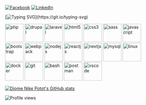 [![Facebook](https://img.shields.io/badge/Facebook-%231877F2.svg?&style=flat-square&logo=facebook&logoColor=white)](https://www.facebook.com/diomenikepotot/)  [![LinkedIn](https://img.shields.io/badge/LinkedIn-%230077B5.svg?&style=flat-square&logo=linkedin&logoColor=white)](https://www.linkedin.com/in/diome)

[![Typing SVG](https://readme-typing-svg.herokuapp.com?font=comfortaa&color=016EEA&size=24&width=500&lines=Web+Developer;Nice+to+meet+you...)](https://git.io/typing-svg)

<p align="left">
  <a href="https://www.php.net/" target="_blank" rel="noreferrer" style="text-decoration:none;">
    <img src="https://cdn.jsdelivr.net/gh/devicons/devicon/icons/php/php-original.svg" alt="php" width="60" height="60" />
  </a>
  <a href="https://www.drupal.org/u/localnetwork" target="_blank" rel="noreferrer" style="text-decoration:none;">
    <img src="https://cdn.jsdelivr.net/gh/devicons/devicon/icons/drupal/drupal-original-wordmark.svg" alt="drupal" width="60" height="60" />
  </a>
  <a href="https://laravel.com/" target="_blank" rel="noreferrer" style="text-decoration:none;">
    <img src="https://cdn.jsdelivr.net/gh/devicons/devicon/icons/laravel/laravel-plain-wordmark.svg" alt="laravel" width="60" height="60" />
  </a>
  <a href="https://www.w3.org/html/" target="_blank" rel="noreferrer" style="text-decoration:none;">
    <img src="https://cdn.jsdelivr.net/gh/devicons/devicon/icons/html5/html5-original-wordmark.svg" alt="html5" width="60" height="60" />
  </a>
  <a href="https://www.w3.org/Style/CSS/" target="_blank" rel="noreferrer" style="text-decoration:none;">
    <img src="https://cdn.jsdelivr.net/gh/devicons/devicon/icons/css3/css3-original-wordmark.svg" alt="css3" width="60" height="60" />
  </a>
  <a href="https://sass-lang.com" target="_blank" rel="noreferrer" style="text-decoration:none;">
    <img src="https://cdn.jsdelivr.net/gh/devicons/devicon/icons/sass/sass-original.svg" alt="sass" width="60" height="60" />
  </a>
  <a href="https://developer.mozilla.org/en-US/docs/Web/JavaScript" target="_blank" rel="noreferrer" style="text-decoration:none;">
    <img src="https://cdn.jsdelivr.net/gh/devicons/devicon/icons/javascript/javascript-original.svg" alt="javascript" width="60" height="60" />
  </a>
  <a href="https://getbootstrap.com" target="_blank" rel="noreferrer" style="text-decoration:none;">
    <img src="https://cdn.jsdelivr.net/gh/devicons/devicon/icons/bootstrap/bootstrap-original-wordmark.svg" alt="bootstrap" width="60" height="60" />
  </a>
  <a href="https://webpack.js.org/" target="_blank" rel="noreferrer" style="text-decoration:none;">
    <img src="https://cdn.jsdelivr.net/gh/devicons/devicon/icons/webpack/webpack-original-wordmark.svg" alt="webpack" width="60" height="60" />
  </a>
  <a href="https://nodejs.org/en" target="_blank" rel="noreferrer" style="text-decoration:none;">
    <img src="https://cdn.jsdelivr.net/gh/devicons/devicon/icons/nodejs/nodejs-original.svg" alt="nodejs" width="60" height="60" />
  </a>
  <a href="https://react.dev/" target="_blank" rel="noreferrer" style="text-decoration:none;">
    <img src="https://cdn.jsdelivr.net/gh/devicons/devicon/icons/react/react-original-wordmark.svg" alt="reactjs" width="60" height="60" />
  </a>
  <a href="https://nextjs.org/" target="_blank" rel="noreferrer" style="text-decoration:none;">
    <img src="https://cdn.jsdelivr.net/gh/devicons/devicon/icons/nextjs/nextjs-original-wordmark.svg" alt="nextjs" width="60" height="60" />
  </a>
  <a href="https://www.mysql.com/" target="_blank" rel="noreferrer" style="text-decoration:none;">
    <img src="https://cdn.jsdelivr.net/gh/devicons/devicon/icons/mysql/mysql-original-wordmark.svg" alt="mysql" width="60" height="60" />
  </a>
  <a href="https://www.linux.org/" target="_blank" rel="noreferrer" style="text-decoration:none;">
    <img src="https://cdn.jsdelivr.net/gh/devicons/devicon/icons/linux/linux-original.svg" alt="linux" width="60" height="60" />
  </a>
  <a href="https://www.docker.com/" target="_blank" rel="noreferrer" style="text-decoration:none;">
    <img src="https://cdn.jsdelivr.net/gh/devicons/devicon/icons/docker/docker-original-wordmark.svg" alt="docker" width="60" height="60" />
  </a>
  <a href="https://git-scm.com/" target="_blank" rel="noreferrer" style="text-decoration:none;">
    <img src="https://cdn.jsdelivr.net/gh/devicons/devicon/icons/git/git-original-wordmark.svg" alt="git" width="60" height="60" />
  </a>
  <a href="https://www.gnu.org/software/bash/" target="_blank" rel="noreferrer" style="text-decoration:none;">
    <img src="https://cdn.jsdelivr.net/gh/devicons/devicon/icons/bash/bash-original.svg" alt="bash" width="60" height="60" />
  </a>
  <a href="https://postman.com" target="_blank" rel="noreferrer" style="text-decoration:none;">
    <img src="https://www.vectorlogo.zone/logos/getpostman/getpostman-icon.svg" alt="postman" width="60" height="60" />
  </a>
  <a href="https://code.visualstudio.com/" target="_blank" rel="noreferrer" style="text-decoration:none;">
    <img src="https://cdn.jsdelivr.net/gh/devicons/devicon/icons/vscode/vscode-original-wordmark.svg" alt="vscode" width="60" height="60" />
  </a>
</p>

[![Diome Nike Potot's GitHub stats](https://github-readme-stats.vercel.app/api?username=localnetwork)](https://github.com/localnetwork/github-stats)

![Profile views](https://komarev.com/ghpvc/?username=localnetwork)
